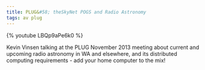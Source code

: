 ```yaml
---
title: PLUG&#58; theSkyNet POGS and Radio Astronomy
tags: av plug
---
```


{% youtube LBQp9aPe6k0 %}

<!--more-->
Kevin Vinsen talking at the PLUG November 2013 meeting about current and upcoming radio astronomy in WA and elsewhere, and its distributed computing requirements - add your home computer to the mix!
